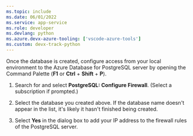 ```yaml
---
ms.topic: include
ms.date: 06/01/2022
ms.service: app-service
ms.role: developer
ms.devlang: python
ms.azure.devx-azure-tooling: ['vscode-azure-tools']
ms.custom: devx-track-python
---
```


Once the database is created, configure access from your local environment to the Azure Database for PostgreSQL server by opening the Command Palette (**F1** or **Ctrl** + **Shift** + **P**).

1. Search for and select **PostgreSQL: Configure Firewall**.  (Select a subscription if prompted.)

1. Select the database you created above. If the database name doesn't appear in the list, it's likely it hasn't finished being created.

1. Select **Yes** in the dialog box to add your IP address to the firewall rules of the PostgreSQL server.


